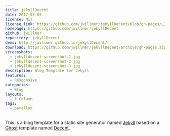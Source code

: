 ```yaml
---
title: jekyllDecent
date: 2017-05-02
license: MIT
license_link: https://github.com/jwillmer/jekyllDecent/blob/gh-pages/LICENSE
homepage: https://github.com/jwillmer/jekyllDecent
github: jwillmer
repository: jekyllDecent
demo: http://jwillmer.github.io/jekyllDecent/
download: https://github.com/jwillmer/jekyllDecent/archive/gh-pages.zip
screenshots:
  - jekylldecent-screenshot-1.jpg
  - jekylldecent-screenshot-2.jpg
  - jekylldecent-screenshot-3.jpg
description: Blog Template for Jekyll
features:
  - Responsive
categories:
  - Blog
layouts:
  - 1 Column
tags:
  - parallax
---
```


This is a blog template for a static site generator named [Jekyll](https://jekyllrb.com/docs/home/) based on a [Ghost](https://ghost.org) template named [Decent](https://github.com/serenader2014/decent). 

